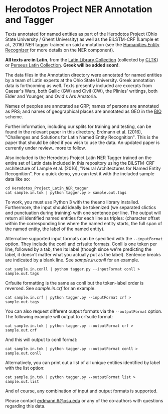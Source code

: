 # Herodotos Project NER Annotation and Tagger

Texts annotated for named entities as part of the Herodotos Project (Ohio State University / Ghent University) as well as the BiLSTM-CRF (Lample et al., 2016) NER tagger trained on said annotation (see the [Humanities Entity Recognizer](https://github.com/alexerdmann/HER) for more details on the NER component).

**All texts are in Latin**, from the [Latin Library Collection](https://www.thelatinlibrary.com) (collected by [CLTK](https://github.com/cltk/latin_text_latin_library)) or [Perseus Latin Collection](http://www.perseus.tufts.edu/hopper/collection?collection=Perseus:collection:Greco-Roman). **Greek will be added soon!**.

The data files in the Annotation directory were annotated for named entities by a team of Latin experts at the Ohio State University. Greek annotation data is forthcoming as well. Texts presently included are excerpts from Caesar's Wars, both Gallic (GW) and Civil (CW), the Plinies' writings, both Elder and Younger, and Ovid's Ars Amatoria.

Names of peoples are annotated as GRP; names of persons are annotated as PRS; and names of geographical places are annotated as GEO in the [BIO](https://en.wikipedia.org/wiki/Inside–outside–beginning_(tagging)) scheme.

Further information, including our splits for training and testing, can be found in the relevant paper in this directory, Erdmann et al. (2016), "Challenges and Solutions for Latin Named Entity Recognition". This is the paper that should be cited if you wish to use the data. An updated paper is currently under review.. more to follow.

Also included is the Herodotos Project Latin NER Tagger trained on the entire set of Latin data included in this repository using the BiLSTM-CRF architecture of Lample et al. (2016), "Neural Architectures for Named Entity Recognition". For a quick demo, you can test it with the included sample data like so:

```
cd Herodotos_Project_Latin_NER_tagger
cat sample.in.tok | python tagger.py > sample.out.tags
```

To work, you must use Python 3 with the theano library installed. Furthermore, the input should ideally be tokenized (we separated clictics and punctuation during training) with one sentence per line. The output will return all identified named entities for each line as triples: (character offset within the corresponding line where the named entity starts, the full span of the named entity, the label of the named entity).

Alternative supported input formats can be specified with the ```--inputFormat``` option. They include the conll and crfsuite formats. Conll is one token per line, followed by a tab, then its label (though since we're predicting the label, it doesn't matter what you actually put as the label). Sentence breaks are indicated by a blank line. See *sample.in.conll* for an example.
```
cat sample.in.conll | python tagger.py --inputFormat conll > sample.out.tags
```
Crfsuite formatting is the same as conll but the token-label order is reversed. See *sample.in.crf* for an example.
```
cat sample.in.crf | python tagger.py --inputFormat crf > sample.out.tags
```

You can also request different output formats via the ```--outputFormat``` option. The following example will output to crfsuite format:
```
cat sample.in.tok | python tagger.py --outputFormat crf > sample.out.crf
```
And this will output to conll format:
```
cat sample.in.tok | python tagger.py --outputFormat conll > sample.out.conll
```
Alternatively, you can print out a list of all unique entities identified by label with the list option:
```
cat sample.in.tok | python tagger.py --outputFormat list > sample.out.list
```
And of course, any combination of input and output formats is supported.

Please contact erdmann.6@osu.edu or any of the co-authors with questions regarding this data.
